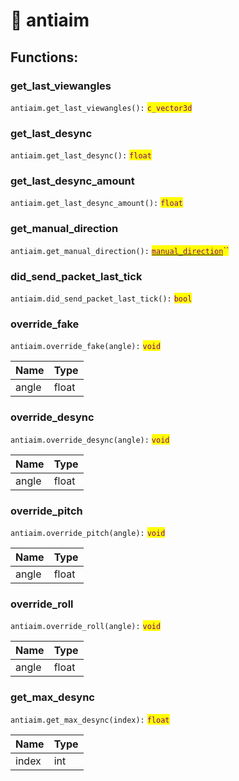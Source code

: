 # 🤯 antiaim

## Functions:

### get\_last\_viewangles

`antiaim.get_last_viewangles():` <mark style="color:purple;">`c_vector3d`</mark>

### get\_last\_desync

`antiaim.get_last_desync():` <mark style="color:purple;">`float`</mark>

### get\_last\_desync\_amount

`antiaim.get_last_desync_amount():` <mark style="color:purple;">`float`</mark>

### get\_manual\_direction

`antiaim.get_manual_direction():` [<mark style="color:purple;">`manual_direction`</mark>](../enumerations/e\_manual\_direction.md)<mark style="color:purple;">``</mark>

### did\_send\_packet\_last\_tick

`antiaim.did_send_packet_last_tick():` <mark style="color:purple;">`bool`</mark>

### override\_fake

`antiaim.override_fake(angle):` <mark style="color:purple;">`void`</mark>

| Name  | Type  |
| ----- | ----- |
| angle | float |

### override\_desync

`antiaim.override_desync(angle):` <mark style="color:purple;">`void`</mark>

| Name  | Type  |
| ----- | ----- |
| angle | float |

### override\_pitch

`antiaim.override_pitch(angle):` <mark style="color:purple;">`void`</mark>

| Name  | Type  |
| ----- | ----- |
| angle | float |

### override\_roll

`antiaim.override_roll(angle):` <mark style="color:purple;">`void`</mark>

| Name  | Type  |
| ----- | ----- |
| angle | float |

### get\_max\_desync

`antiaim.get_max_desync(index):` <mark style="color:purple;">`float`</mark>

| Name  | Type |
| ----- | ---- |
| index | int  |

###
